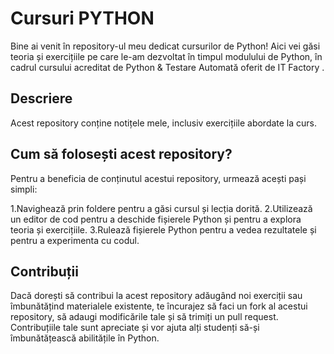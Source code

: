 # Cursuri PYTHON

Bine ai venit în repository-ul meu dedicat cursurilor de Python! 
Aici vei găsi teoria și exercițiile pe care le-am dezvoltat în timpul modulului de Python, în cadrul cursului acreditat de Python & Testare Automată oferit de IT Factory .

## Descriere

Acest repository conține notițele mele, inclusiv exercițiile abordate la curs.

## Cum să folosești acest repository?

Pentru a beneficia de conținutul acestui repository, urmează acești pași simpli:

1.Navighează prin foldere pentru a găsi cursul și lecția dorită.
2.Utilizează un editor de cod pentru a deschide fișierele Python și pentru a explora teoria și exercițiile.
3.Rulează fișierele Python pentru a vedea rezultatele și pentru a experimenta cu codul.

## Contribuții

Dacă dorești să contribui la acest repository adăugând noi exerciții sau îmbunătățind materialele existente, te încurajez să faci un fork al acestui repository, să adaugi modificările tale și să trimiți un pull request. Contribuțiile tale sunt apreciate și vor ajuta alți studenți să-și îmbunătățească abilitățile în Python.


